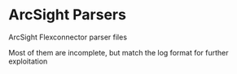 # ArcSight Parsers
ArcSight Flexconnector parser files

Most of them are incomplete, but match the log format for further exploitation
